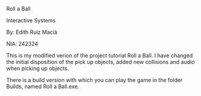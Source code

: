 Roll a Ball

Interactive Systems

By: Edith Ruiz Macià

NIA: 242324

This is my modified verion of the project tutorial Roll a Ball. I have changed the initial disposition of the pick up objects, added new collisions and audio when picking up objects.

There is a build version with which you can play the game in the folder Builds, named Roll a Ball.exe.
